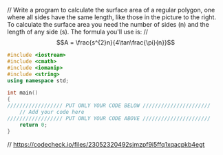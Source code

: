 // Write a program to calculate the surface area of a regular polygon, one
where all sides have the same length, like those in the picture to the
right. To calculate the surface area you need the number of sides (n)
and the length of any side (s). The formula you'll use is:
// $$A = \frac{s^{2}n}{4\tan\frac{\pi}{n}}$$
```cpp
#include <iostream>
#include <cmath>
#include <iomanip>
#include <string>
using namespace std;

int main()
{
////////////////// PUT ONLY YOUR CODE BELOW //////////////////////
    // Add your code here
////////////////// PUT ONLY YOUR CODE ABOVE //////////////////////
    return 0;
}    
```

// https://codecheck.io/files/23052320492sjmzpf9i5ffq1xqacpkb4egt